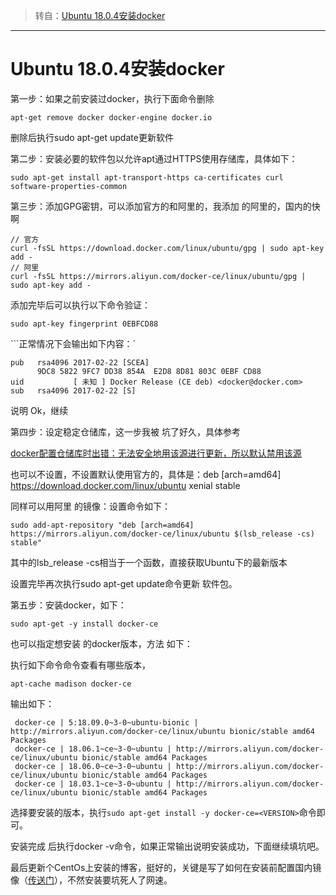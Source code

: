 > 转自：[Ubuntu 18.0.4安装docker](https://www.cnblogs.com/daner1257/p/10197855.html) 	

----

# Ubuntu 18.0.4安装docker

第一步：如果之前安装过docker，执行下面命令删除

```
apt-get remove docker docker-engine docker.io
```

删除后执行sudo apt-get update更新软件

第二步：安装必要的软件包以允许apt通过HTTPS使用存储库，具体如下：

```
sudo apt-get install apt-transport-https ca-certificates curl software-properties-common
```

第三步：添加GPG密钥，可以添加官方的和阿里的，我添加 的阿里的，国内的快啊

```
// 官方
curl -fsSL https://download.docker.com/linux/ubuntu/gpg | sudo apt-key add -
// 阿里
curl -fsSL https://mirrors.aliyun.com/docker-ce/linux/ubuntu/gpg | sudo apt-key add -
```

添加完毕后可以执行以下命令验证：

```
sudo apt-key fingerprint 0EBFCD88
```

\```正常情况下会输出如下内容：`

```
pub   rsa4096 2017-02-22 [SCEA]
      9DC8 5822 9FC7 DD38 854A  E2D8 8D81 803C 0EBF CD88
uid           [ 未知 ] Docker Release (CE deb) <docker@docker.com>
sub   rsa4096 2017-02-22 [S]
```

说明 Ok，继续

第四步：设定稳定仓储库，这一步我被 坑了好久，具体参考

[docker配置仓储库时出错：无法安全地用该源进行更新，所以默认禁用该源](https://www.cnblogs.com/daner1257/p/10197801.html)

也可以不设置，不设置默认使用官方的，具体是：deb [arch=amd64] <https://download.docker.com/linux/ubuntu> xenial stable

同样可以用阿里 的镜像：设置命令如下： 

```
sudo add-apt-repository "deb [arch=amd64] https://mirrors.aliyun.com/docker-ce/linux/ubuntu $(lsb_release -cs) stable"
```

其中的lsb_release -cs相当于一个函数，直接获取Ubuntu下的最新版本

设置完毕再次执行sudo apt-get update命令更新 软件包。

第五步：安装docker，如下：

```
sudo apt-get -y install docker-ce
```

也可以指定想安装 的docker版本，方法 如下：

执行如下命令命令查看有哪些版本，

```
apt-cache madison docker-ce
```

输出如下：

```
 docker-ce | 5:18.09.0~3-0~ubuntu-bionic | http://mirrors.aliyun.com/docker-ce/linux/ubuntu bionic/stable amd64 Packages
 docker-ce | 18.06.1~ce~3-0~ubuntu | http://mirrors.aliyun.com/docker-ce/linux/ubuntu bionic/stable amd64 Packages
 docker-ce | 18.06.0~ce~3-0~ubuntu | http://mirrors.aliyun.com/docker-ce/linux/ubuntu bionic/stable amd64 Packages
 docker-ce | 18.03.1~ce~3-0~ubuntu | http://mirrors.aliyun.com/docker-ce/linux/ubuntu bionic/stable amd64 Packages
```

选择要安装的版本，执行`sudo apt-get install -y docker-ce=<VERSION>`命令即可。

安装完成 后执行docker -v命令，如果正常输出说明安装成功，下面继续填坑吧。

 

最后更新个CentOs上安装的博客，挺好的，关键是写了如何在安装前配置国内镜像（[传送门](https://www.cnblogs.com/OnlyDreams/p/8990350.html)），不然安装要坑死人了网速。